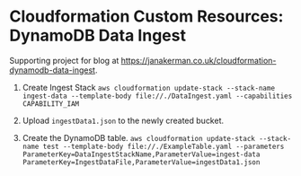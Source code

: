 # Cloudformation Custom Resources: DynamoDB Data Ingest

Supporting project for blog at https://janakerman.co.uk/cloudformation-dynamodb-data-ingest.

1. Create Ingest Stack
`aws cloudformation update-stack --stack-name ingest-data --template-body file://./DataIngest.yaml --capabilities CAPABILITY_IAM`

2. Upload `ingestData1.json` to the newly created bucket.

3. Create the DynamoDB table.
`aws cloudformation update-stack --stack-name test --template-body file://./ExampleTable.yaml --parameters ParameterKey=DataIngestStackName,ParameterValue=ingest-data ParameterKey=IngestDataFile,ParameterValue=ingestData1.json`
